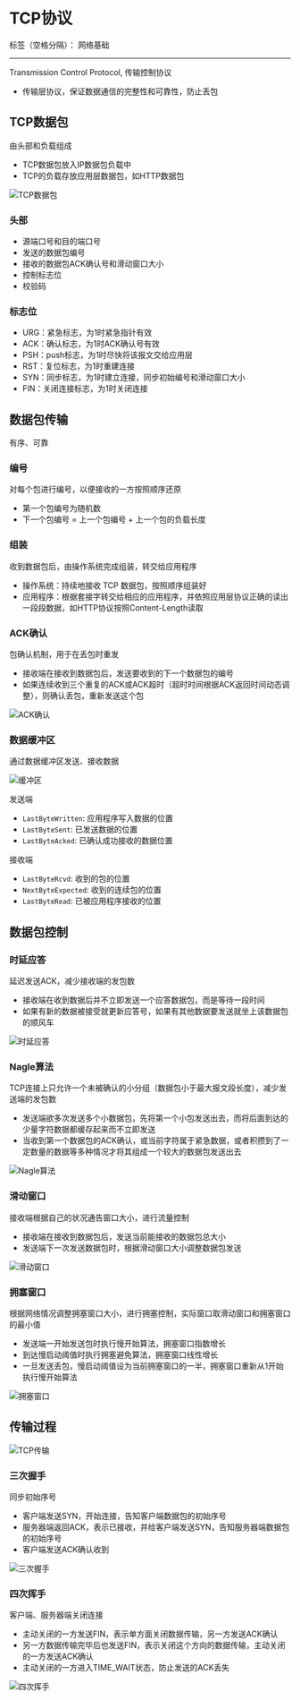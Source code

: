 # TCP协议

标签（空格分隔）： 网络基础

---

Transmission Control Protocol, 传输控制协议

* 传输层协议，保证数据通信的完整性和可靠性，防止丢包

## TCP数据包

由头部和负载组成

* TCP数据包放入IP数据包负载中
* TCP的负载存放应用层数据包，如HTTP数据包

![TCP数据包](https://raw.githubusercontent.com/wchaochao/images/master/gitbook-network-base/tcp-package.png)

### 头部

* 源端口号和目的端口号
* 发送的数据包编号
* 接收的数据包ACK确认号和滑动窗口大小
* 控制标志位
* 校验码

### 标志位

* URG：紧急标志，为1时紧急指针有效
* ACK：确认标志，为1时ACK确认号有效
* PSH：push标志，为1时尽快将该报文交给应用层
* RST：复位标志，为1时重建连接
* SYN：同步标志，为1时建立连接，同步初始编号和滑动窗口大小
* FIN：关闭连接标志，为1时关闭连接

## 数据包传输

有序、可靠

### 编号

对每个包进行编号，以便接收的一方按照顺序还原

* 第一个包编号为随机数
* 下一个包编号 = 上一个包编号 + 上一个包的负载长度

### 组装

收到数据包后，由操作系统完成组装，转交给应用程序

* 操作系统：持续地接收 TCP 数据包，按照顺序组装好
* 应用程序：根据套接字转交给相应的应用程序，并依照应用层协议正确的读出一段段数据，如HTTP协议按照Content-Length读取

### ACK确认

包确认机制，用于在丢包时重发

* 接收端在接收到数据包后，发送要收到的下一个数据包的编号
* 如果连续收到三个重复的ACK或ACK超时（超时时间根据ACK返回时间动态调整），则确认丢包，重新发送这个包

![ACK确认](https://raw.githubusercontent.com/wchaochao/images/master/gitbook-network-base/ack-retry.png)

### 数据缓冲区

通过数据缓冲区发送、接收数据

![缓冲区](https://raw.githubusercontent.com/wchaochao/images/master/gitbook-network-base/socket-buffer.png)

发送端

* `LastByteWritten`: 应用程序写入数据的位置
* `LastByteSent`: 已发送数据的位置
* `LastByteAcked`: 已确认成功接收的数据位置

接收端

* `LastByteRcvd`: 收到的包的位置
* `NextByteExpected`: 收到的连续包的位置
* `LastByteRead`: 已被应用程序接收的位置

## 数据包控制

### 时延应答

延迟发送ACK，减少接收端的发包数

* 接收端在收到数据后并不立即发送一个应答数据包，而是等待一段时间
* 如果有新的数据被接受就更新应答号，如果有其他数据要发送就坐上该数据包的顺风车

![时延应答](https://raw.githubusercontent.com/wchaochao/images/master/gitbook-network-base/ack-delay.jpg)

### Nagle算法

TCP连接上只允许一个未被确认的小分组（数据包小于最大报文段长度），减少发送端的发包数

* 发送端欲多次发送多个小数据包，先将第一个小包发送出去，而将后面到达的少量字符数据都缓存起来而不立即发送
* 当收到第一个数据包的ACK确认，或当前字符属于紧急数据，或者积攒到了一定数量的数据等多种情况才将其组成一个较大的数据包发送出去

![Nagle算法](https://raw.githubusercontent.com/wchaochao/images/master/gitbook-network-base/nagle-algorithm.jpg)

### 滑动窗口

接收端根据自己的状况通告窗口大小，进行流量控制

* 接收端在接收到数据包后，发送当前能接收的数据包总大小
* 发送端下一次发送数据包时，根据滑动窗口大小调整数据包发送

![滑动窗口](https://raw.githubusercontent.com/wchaochao/images/master/gitbook-network-base/slide-window.jpg)

### 拥塞窗口

根据网络情况调整拥塞窗口大小，进行拥塞控制，实际窗口取滑动窗口和拥塞窗口的最小值

* 发送端一开始发送包时执行慢开始算法，拥塞窗口指数增长
* 到达慢启动阈值时执行拥塞避免算法，拥塞窗口线性增长
* 一旦发送丢包，慢启动阈值设为当前拥塞窗口的一半，拥塞窗口重新从1开始执行慢开始算法

![拥塞窗口](https://raw.githubusercontent.com/wchaochao/images/master/gitbook-network-base/congestion-control.png)

## 传输过程

![TCP传输](https://raw.githubusercontent.com/wchaochao/images/master/gitbook-network-base/tcp-transmission.jpg)

### 三次握手

同步初始序号

* 客户端发送SYN，开始连接，告知客户端数据包的初始序号
* 服务器端返回ACK，表示已接收，并给客户端发送SYN，告知服务器端数据包的初始序号
* 客户端发送ACK确认收到

![三次握手](https://raw.githubusercontent.com/wchaochao/images/master/gitbook-network-base/tcp-connect.jpg)

### 四次挥手

客户端、服务器端关闭连接

* 主动关闭的一方发送FIN，表示单方面关闭数据传输，另一方发送ACK确认
* 另一方数据传输完毕后也发送FIN，表示关闭这个方向的数据传输，主动关闭的一方发送ACK确认
* 主动关闭的一方进入TIME_WAIT状态，防止发送的ACK丢失

![四次挥手](https://raw.githubusercontent.com/wchaochao/images/master/gitbook-network-base/tcp-close.jpg)
